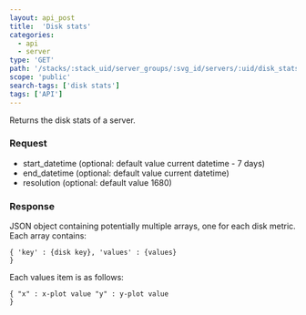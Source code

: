 ```yaml
---
layout: api_post
title:  'Disk stats'
categories:
  - api
  - server
type: 'GET'
path: '/stacks/:stack_uid/server_groups/:svg_id/servers/:uid/disk_stats'
scope: 'public'
search-tags: ['disk stats']
tags: ['API']
---
```


Returns the disk stats of a server.

### Request

* start\_datetime (optional: default value current datetime - 7 days)
* end\_datetime (optional: default value current datetime)
* resolution (optional: default value 1680)

### Response

JSON object containing potentially multiple arrays, one for each disk metric. Each array contains:

<code class="inline-code">{
	'key' : {disk key},
	'values' : {values}
}</code>

Each values item is as follows:

<code class="inline-code">{
	"x" : x-plot value
	"y" : y-plot value 
}</code>